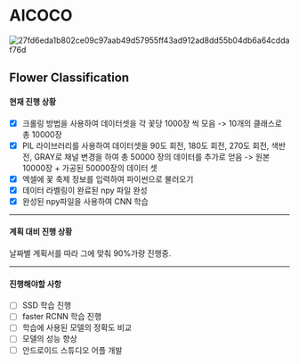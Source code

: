 AICOCO
======

![27fd6eda1b802ce09c97aab49d57955ff43ad912ad8dd55b04db6a64cddaf76d](https://user-images.githubusercontent.com/44748142/58758502-faa04580-8556-11e9-9bdf-fe82be954acf.gif)

Flower Classification
---------------------


#### 현재 진행 상황

- [x] 크롤링 방법을 사용하여 데이터셋을 각 꽃당 1000장 씩 모음 -> 10개의 클래스로 총 10000장
- [x] PIL 라이브러리를 사용하여 데이터셋을 90도 회전, 180도 회전, 270도 회전, 색반전, GRAY로
      채널 변경을 하여 총 50000 장의 데이터를 추가로 얻음 -> 원본 10000장 + 가공된 50000장의 데이터 셋
- [x] 엑셀에 꽃 축제 정보를 입력하여 파이썬으로 불러오기 
- [x] 데이터 라벨링이 완료된 npy 파일 완성 
- [x] 완성된 npy파일을 사용하여 CNN 학습

---------------------------------------------------------------------------------------------

#### 계획 대비 진행 상황

날짜별 계획서를 따라 그에 맞춰 90%가량 진행중.

---------------------------------------------------------------------------------------------

#### 진행해야할 사항

- [ ] SSD 학습 진행
- [ ] faster RCNN 학습 진행
- [ ] 학습에 사용된 모델의 정확도 비교
- [ ] 모델의 성능 향상
- [ ] 안드로이드 스튜디오 어플 개발
